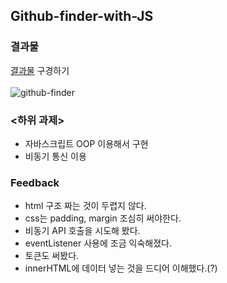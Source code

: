 ## Github-finder-with-JS

### 결과물
[결과물](https://nahyukk.github.io/Github-finder-with-JS/) 구경하기 <br><br>
![github-finder](https://github.com/user-attachments/assets/2457f01f-08a9-450a-b454-2954ca49a56c)



### <하위 과제>
- 자바스크립트 OOP 이용해서 구현
- 비동기 통신 이용

### Feedback
- html 구조 짜는 것이 두렵지 않다.
- css는 padding, margin 조심히 써야한다.
- 비동기 API 호출을 시도해 봤다.
- eventListener 사용에 조금 익숙해졌다.
- 토큰도 써봤다.
- innerHTML에 데이터 넣는 것을 드디어 이해했다.(?)
